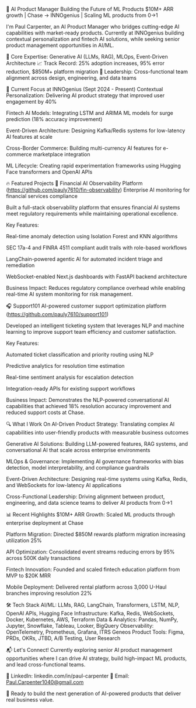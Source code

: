 👋 AI Product Manager Building the Future of ML Products
$10M+ ARR growth | Chase → INNOgenius | Scaling ML products from 0→1

I'm Paul Carpenter, an AI Product Manager who bridges cutting-edge AI capabilities with market-ready products. Currently at INNOgenius building contextual personalization and fintech AI solutions, while seeking senior product management opportunities in AI/ML.

🎯 Core Expertise: Generative AI (LLMs, RAG), MLOps, Event-Driven Architecture
📈 Track Record: 25% adoption increases, 95% error reduction, $850M+ platform migration
🤝 Leadership: Cross-functional team alignment across design, engineering, and data teams

🚀 Current Focus at INNOgenius (Sept 2024 - Present)
Contextual Personalization: Delivering AI product strategy that improved user engagement by 40%

Fintech AI Models: Integrating LSTM and ARIMA ML models for surge prediction (18% accuracy improvement)

Event-Driven Architecture: Designing Kafka/Redis systems for low-latency AI features at scale

Cross-Border Commerce: Building multi-currency AI features for e-commerce marketplace integration

ML Lifecycle: Creating rapid experimentation frameworks using Hugging Face transformers and OpenAI APIs

🔥 Featured Projects
🏦 Financial AI Observability Platform (https://github.com/pauly7610/fin-observability)
Enterprise AI monitoring for financial services compliance

Built a full-stack observability platform that ensures financial AI systems meet regulatory requirements while maintaining operational excellence.

Key Features:

Real-time anomaly detection using Isolation Forest and KNN algorithms

SEC 17a-4 and FINRA 4511 compliant audit trails with role-based workflows

LangChain-powered agentic AI for automated incident triage and remediation

WebSocket-enabled Next.js dashboards with FastAPI backend architecture

Business Impact: Reduces regulatory compliance overhead while enabling real-time AI system monitoring for risk management.

🎧 Support101
AI-powered customer support optimization platform (https://github.com/pauly7610/support101)

Developed an intelligent ticketing system that leverages NLP and machine learning to improve support team efficiency and customer satisfaction.

Key Features:

Automated ticket classification and priority routing using NLP

Predictive analytics for resolution time estimation

Real-time sentiment analysis for escalation detection

Integration-ready APIs for existing support workflows

Business Impact: Demonstrates the NLP-powered conversational AI capabilities that achieved 18% resolution accuracy improvement and reduced support costs at Chase.

🔍 What I Work On
AI-Driven Product Strategy: Translating complex AI capabilities into user-friendly products with measurable business outcomes

Generative AI Solutions: Building LLM-powered features, RAG systems, and conversational AI that scale across enterprise environments

MLOps & Governance: Implementing AI governance frameworks with bias detection, model interpretability, and compliance guardrails

Event-Driven Architecture: Designing real-time systems using Kafka, Redis, and WebSockets for low-latency AI applications

Cross-Functional Leadership: Driving alignment between product, engineering, and data science teams to deliver AI products from 0→1

📊 Recent Highlights
$10M+ ARR Growth: Scaled ML products through enterprise deployment at Chase

Platform Migration: Directed $850M rewards platform migration increasing utilization 25%

API Optimization: Consolidated event streams reducing errors by 95% across 500K daily transactions

Fintech Innovation: Founded and scaled fintech education platform from MVP to $20K MRR

Mobile Deployment: Delivered rental platform across 3,000 U-Haul branches improving resolution 22%

🛠️ Tech Stack
AI/ML: LLMs, RAG, LangChain, Transformers, LSTM, NLP, OpenAI APIs, Hugging Face
Infrastructure: Kafka, Redis, WebSockets, Docker, Kubernetes, AWS, Terraform
Data & Analytics: Pandas, NumPy, Jupyter, Snowflake, Tableau, Looker, BigQuery
Observability: OpenTelemetry, Prometheus, Grafana, ITRS Geneos
Product Tools: Figma, PRDs, OKRs, JTBD, A/B Testing, User Research

📬 Let's Connect!
Currently exploring senior AI product management opportunities where I can drive AI strategy, build high-impact ML products, and lead cross-functional teams.

🔗 LinkedIn: linkedin.com/in/paul-carpenter
📧 Email: Paul.Carpenter1040@gmail.com

🚀 Ready to build the next generation of AI-powered products that deliver real business value.
